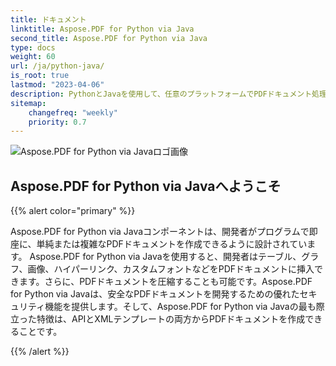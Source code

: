 ```yaml
---
title: ドキュメント
linktitle: Aspose.PDF for Python via Java
second_title: Aspose.PDF for Python via Java
type: docs
weight: 60
url: /ja/python-java/
is_root: true
lastmod: "2023-04-06"
description: PythonとJavaを使用して、任意のプラットフォームでPDFドキュメント処理用のアプリケーションを作成するためのAspose.PDF for Python via Javaの使用方法を学びます。チュートリアル、サンプルコードなどをご覧ください。
sitemap:
    changefreq: "weekly"
    priority: 0.7
---
```

![Aspose.PDF for Python via Javaロゴ画像](aspose_pdf-for-python-java.png)

## Aspose.PDF for Python via Javaへようこそ

{{% alert color="primary" %}}

Aspose.PDF for Python via Javaコンポーネントは、開発者がプログラムで即座に、単純または複雑なPDFドキュメントを作成できるように設計されています。
 Aspose.PDF for Python via Javaを使用すると、開発者はテーブル、グラフ、画像、ハイパーリンク、カスタムフォントなどをPDFドキュメントに挿入できます。さらに、PDFドキュメントを圧縮することも可能です。Aspose.PDF for Python via Javaは、安全なPDFドキュメントを開発するための優れたセキュリティ機能を提供します。そして、Aspose.PDF for Python via Javaの最も際立った特徴は、APIとXMLテンプレートの両方からPDFドキュメントを作成できることです。

{{% /alert %}}